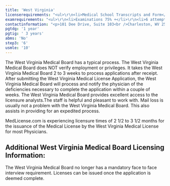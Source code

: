 ```yaml
---
title: 'West Virginia'
licenserequirements: "<ul>\r\n<li>Medical School Transcripts and Form</li>\r\n<li>All USA/Canadian PGY Training</li>\r\n<li>1 Physician Reference</li>\r\n<li>All State Medical Licenses (past/present)</li>\r\n<li>All National/State Examination Scores</li>\r\n<li>ECFMG Certification (Required for IMG's) or a 5 year reference form</li>\r\n<li>AMA / AOA Profile</li>\r\n<li>NPDB-HIPDB Report</li>\r\n</ul>"
examrequirements: "<ul>\r\n<li>Examinations 75% +</li>\r\n<li>6 attempt limit - USMLE per Step</li>\r\n<li>10 year limit - USMLE</li>\r\n<li>1 year PGY for USA Grads</li>\r\n<li>3 years PGY for Non-USA Grads</li>\r\n<li>State Exam Accepted if Pre-1975</li>\r\n<li>No SPEX Exam Requirement</li>\r\n</ul>"
contactinformation: "<p>101 Dee Drive, Suite 103<br />Charleston, WV 25301<br />Phone: (304) 558-2921 EXT. 221<br />Fax: (304) 558-2084</p>\r\n<p><a href=\"https://wvbom.wv.gov/\">www.wvbom.wv.gov</a></p>"
pgtdg: '1 year'
pgtig: ' 3 years'
abms: 'No'
step3: '6'
usmle: '10'
---
```


<p>The West Virginia Medical Board has a typical process. The West Virginia Medical Board does NOT verify employment or privileges. It takes the West Virginia Medical Board 2 to 3 weeks to process applications after receipt. After submitting the West Virginia Medical License Application, the West Virginia Medical Board will process and notify the physician of the deficiencies necessary to complete the application within a couple of weeks. The West Virginia Medical Board provides excellent access to the licensure analysts.The staff is helpful and pleasant to work with. Mail loss is usually not a problem with the West Virginia Medical Board. This also assists in providing for an expedited process.</p>
<p>MedLicense.com is experiencing licensure times of 2 1/2 to 3 1/2 months for the issuance of the Medical License by the West Virginia Medical License for most Physicians.</p>
<h2 id="mcetoc_1ce9o67qj0">Additional West Virginia Medical Board Licensing Information:</h2>
<p>The West Virginia Medical Board no longer has a mandatory face to face interview requirement. Licenses can be issued once the application is deemed complete.</p>